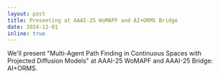 ```yaml
---
layout: post
title: Presenting at AAAI-25 WoMAPF and AI+ORMS Bridge
date: 2024-12-01
inline: true
---
```

We'll present "Multi-Agent Path Finding in Continuous Spaces with Projected Diffusion Models" at AAAI-25 WoMAPF and AAAI-25 Bridge: AI+ORMS.
